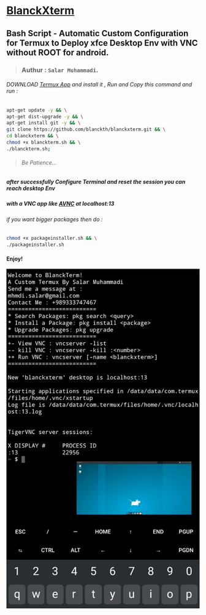 # [BlanckXterm](https://github.com/blanckth/blanckxterm)
## Bash Script - Automatic Custom Configuration for Termux to Deploy xfce Desktop Env with VNC without ROOT for android.
> ### Authur : **`Salar Muhammadi`**.
###### DOWNLOAD [Termux App](https://f-droid.org/en/packages/com.termux/) and install it , Run and Copy this command and run :
```bash
apt-get update -y && \
apt-get dist-upgrade -y && \
apt-get install git -y && \
git clone https://github.com/blanckth/blanckxterm.git && \
cd blanckxterm && \
chmod +x blanckterm.sh && \
./blanckterm.sh;
```
> ###### Be Patience...
##### after successfully Configure Terminal and reset the session you can reach desktop Env 
##### with a VNC app like [AVNC](https://f-droid.org/en/packages/com.gaurav.avnc/) at localhost:13
###### if you want bigger packages then do :
```bash
chmod +x packageinstaller.sh && \
./packageinstaller.sh
```
#### Enjoy!
![Termux Desktop Env XFCE](TermuxXfce.jpg)
